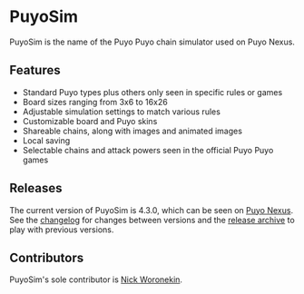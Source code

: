 # PuyoSim
PuyoSim is the name of the Puyo Puyo chain simulator used on Puyo Nexus.

## Features
* Standard Puyo types plus others only seen in specific rules or games
* Board sizes ranging from 3x6 to 16x26
* Adjustable simulation settings to match various rules
* Customizable board and Puyo skins
* Shareable chains, along with images and animated images
* Local saving
* Selectable chains and attack powers seen in the official Puyo Puyo games

## Releases
The current version of PuyoSim is 4.3.0, which can be seen on [Puyo Nexus](https://puyonexus.com/chainsim/). See the [changelog](CHANGELOG.md) for changes between versions and the [release archive](https://puyonexus.github.io/puyosim/releases/) to play with previous versions.

## Contributors
PuyoSim's sole contributor is [Nick Woronekin](https://github.com/nickworonekin).